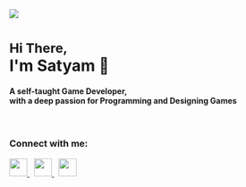 <img src="https://komarev.com/ghpvc/?username=gamedevsatyam&color=orange&style=flat&label=Profile+Views"/> 

<h1> <sub> Hi There, </sub> <br> I'm Satyam 🤩 </h1>

#### A self-taught Game Developer, <br> with a deep passion for Programming and Designing Games

<br>

### Connect with me:
<a href="https://www.linkedin.com/in/gamedevsatyam">
  <img height="32" width="32" src="https://cdn.jsdelivr.net/npm/simple-icons@v8/icons/linkedin.svg" />
</a> &nbsp
<a href="https://twitter.com/gamedevsatyam">
  <img height="32" width="32" src="https://cdn.jsdelivr.net/npm/simple-icons@v8/icons/twitter.svg" />
</a> &nbsp
<a href="https://www.instagram.com/gamedevsatyam">
  <img height="32" width="32" src="https://cdn.jsdelivr.net/npm/simple-icons@v8/icons/instagram.svg" />
</a> <br>
  

